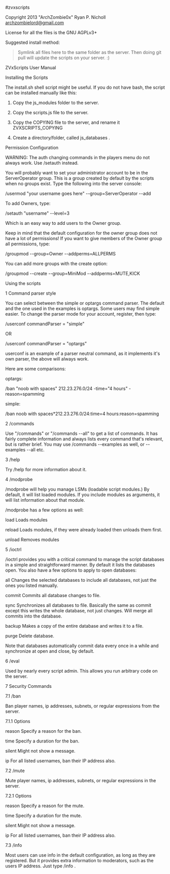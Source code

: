 #zvxscripts

Copyright 2013 "ArchZombie0x" Ryan P. Nicholl <archzombielord@gmail.com>

License for all the files is the GNU AGPLv3+

Suggested install method:

> Symlink all files here to the same folder as the server.
  Then doing git pull will update the scripts on your server. :)


ZVxScripts User Manual

Installing the Scripts

  The install.sh shell script might be useful. If you do not have 
  bash, the script can be installed manually like this:

1. Copy the js_modules folder to the server.

2. Copy the scripts.js file to the server.

3. Copy the COPYING file to the server, and rename it 
  ZVXSCRIPTS_COPYING

4. Create a directory/folder, called js_databases .

Permission Configuration

  WARNING: The auth changing commands in the players menu do not 
  always work. Use /setauth instead.

  You will probably want to set your administrator account to be 
  in the ServerOperator group. This is a group created by default 
  by the scripts when no groups exist. Type the following into 
  the server console:

/usermod "your username goes here" --group=ServerOperator --add

  To add Owners, type:

/setauth "username" --level=3

  Which is an easy way to add users to the Owner group.

  Keep in mind that the default configuration for the owner group 
  does not have a lot of permissions! If you want to give members 
  of the Owner group all permissions, type:

/groupmod --group=Owner --addperms=ALLPERMS

  You can add more groups with the create option:

/groupmod --create --group=MiniMod --addperms=MUTE,KICK

Using the scripts

1 Command parser style

  You can select between the simple or optargs command parser. 
  The default and the one used in the examples is optargs. Some 
  users may find simple easier. To change the parser mode for 
  your account, register, then type:

/userconf commandParser = "simple"

  OR

/userconf commandParser = "optargs"

  userconf is an example of a parser neutral command, as it 
  implements it's own parser, the above will always work.

  Here are some comparisons:

  optargs:

/ban "noob with spaces" 212.23.276.0/24 -time="4 hours" 
-reason=spamming

  simple:

/ban noob with spaces*212.23.276.0/24:time=4 
hours:reason=spamming



2 /commands

  Use "/commands" or "/commands --all" to get a list of commands. 
  It has fairly complete information and always lists every 
  command that's relevant, but is rather brief. You may use 
  /commands --examples as well, or --examples --all etc.

3 /help

  Try /help <command> for more information about it.

4 /modprobe

  /modprobe will help you manage LSMs (loadable script modules.) 
  By default, it will list loaded modules. If you include modules 
  as arguments, it will list information about that module.

  /modprobe has a few options as well:

  load Loads modules

  reload Loads modules, if they were already loaded then unloads 
  them first.

  unload Removes modules

5 /ioctrl

  /ioctrl provides you with a critical command to manage the 
  script databases in a simple and straightforward manner. By 
  default it lists the databases open. You also have a few 
  options to apply to open databases:

  all Changes the selected databases to include all databases, 
  not just the ones you listed manually.

  commit Commits all database changes to file.

  sync Synchronizes all databases to file. Basically the same as 
  commit except this writes the whole database, not just changes. 
  Will merge all commits into the database.

  backup Makes a copy of the entire database and writes it to a 
  file.

  purge Delete database.

  Note that databases automatically commit data every once in a 
  while and synchronize at open and close, by default.

6 /eval

  Used by nearly every script admin. This allows you run 
  arbitrary code on the server.

7 Security Commands

7.1 /ban 

  Ban player names, ip addresses, subnets, or regular expressions 
  from the server.

7.1.1 Options

  reason Specify a reason for the ban.

  time Specify a duration for the ban.

  silent Might not show a message.

  ip For all listed usernames, ban their IP address also.

7.2 /mute 

  Mute player names, ip addresses, subnets, or regular 
  expressions in the server.

7.2.1 Options

  reason Specify a reason for the mute.

  time Specify a duration for the mute.

  silent Might not show a message.

  ip For all listed usernames, ban their IP address also.

7.3 /info

  Most users can use info in the default configuration, as long 
  as they are registered. But it provides extra information to 
  moderators, such as the users IP address. Just type /info 
  <username>.

